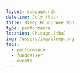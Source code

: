 ```yaml
---
layout: subpage.njk
datetime: July (tba)
title: Bleep Bloop Wee Woo
type: performance
location: Chicago (tba)
img: /assets/img/bleep.png
tags:
  - performance
  - fundraiser
  - events
---
```

